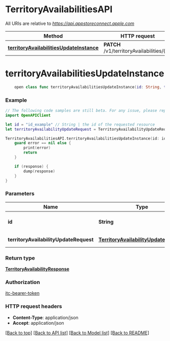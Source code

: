 # TerritoryAvailabilitiesAPI

All URIs are relative to *https://api.appstoreconnect.apple.com*

Method | HTTP request | Description
------------- | ------------- | -------------
[**territoryAvailabilitiesUpdateInstance**](TerritoryAvailabilitiesAPI.md#territoryavailabilitiesupdateinstance) | **PATCH** /v1/territoryAvailabilities/{id} | 


# **territoryAvailabilitiesUpdateInstance**
```swift
    open class func territoryAvailabilitiesUpdateInstance(id: String, territoryAvailabilityUpdateRequest: TerritoryAvailabilityUpdateRequest, completion: @escaping (_ data: TerritoryAvailabilityResponse?, _ error: Error?) -> Void)
```



### Example
```swift
// The following code samples are still beta. For any issue, please report via http://github.com/OpenAPITools/openapi-generator/issues/new
import OpenAPIClient

let id = "id_example" // String | the id of the requested resource
let territoryAvailabilityUpdateRequest = TerritoryAvailabilityUpdateRequest(data: TerritoryAvailabilityUpdateRequest_data(type: "type_example", id: "id_example", attributes: TerritoryAvailabilityUpdateRequest_data_attributes(available: false, releaseDate: Date(), preOrderEnabled: false))) // TerritoryAvailabilityUpdateRequest | TerritoryAvailability representation

TerritoryAvailabilitiesAPI.territoryAvailabilitiesUpdateInstance(id: id, territoryAvailabilityUpdateRequest: territoryAvailabilityUpdateRequest) { (response, error) in
    guard error == nil else {
        print(error)
        return
    }

    if (response) {
        dump(response)
    }
}
```

### Parameters

Name | Type | Description  | Notes
------------- | ------------- | ------------- | -------------
 **id** | **String** | the id of the requested resource | 
 **territoryAvailabilityUpdateRequest** | [**TerritoryAvailabilityUpdateRequest**](TerritoryAvailabilityUpdateRequest.md) | TerritoryAvailability representation | 

### Return type

[**TerritoryAvailabilityResponse**](TerritoryAvailabilityResponse.md)

### Authorization

[itc-bearer-token](../README.md#itc-bearer-token)

### HTTP request headers

 - **Content-Type**: application/json
 - **Accept**: application/json

[[Back to top]](#) [[Back to API list]](../README.md#documentation-for-api-endpoints) [[Back to Model list]](../README.md#documentation-for-models) [[Back to README]](../README.md)

